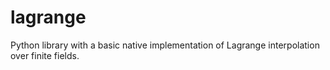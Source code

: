 # lagrange
Python library with a basic native implementation of Lagrange interpolation over finite fields.
